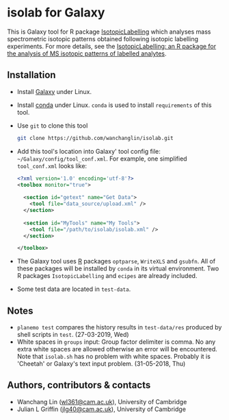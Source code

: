 # isolab for Galaxy #

This is Galaxy tool for R package
[IsotopicLabelling](https://github.com/RuggeroFerrazza/IsotopicLabelling)
which analyses mass spectrometric isotopic patterns obtained following
isotopic labelling experiments. For more details, see the
[IsotopicLabelling: an R package for the analysis of MS isotopic patterns of
labelled
analytes](https://academic.oup.com/bioinformatics/article/33/2/300/2525697).

## Installation ##

- Install [Galaxy](https://github.com/galaxyproject/galaxy) under Linux.

- Install [conda](https://docs.conda.io/en/latest/miniconda.html) under
  Linux. `conda` is used to install `requirements` of this tool. 

- Use `git` to clone this tool

  ```bash
  git clone https://github.com/wanchanglin/isolab.git
  ```

- Add this tool's location into Galaxy' tool config file:
  `~/Galaxy/config/tool_conf.xml`. For example, one simplified
  `tool_conf.xml` looks like:

  ```xml
  <?xml version='1.0' encoding='utf-8'?>
  <toolbox monitor="true">
    
    <section id="getext" name="Get Data">
      <tool file="data_source/upload.xml" />
    </section>
    
    <section id="MyTools" name="My Tools">
      <tool file="/path/to/isolab/isolab.xml" />
    </section>

  </toolbox>
  ```

- The Galaxy tool uses [R](https://cran.r-project.org/) packages `optparse`,
  `WriteXLS` and `gsubfn`.  All of these packages will be installed by
  `conda` in its virtual environment. Two R packages `IsotopicLabelling` and
  `ecipes` are already included.

- Some test data are located in `test-data`.

## Notes ##

- `planemo test` compares the history results in `test-data/res` produced by
  shell scripts in `test`. (27-03-2019, Wed) 
- White spaces in `groups` input: Group factor delimiter is comma. No any
  extra white spaces are allowed otherwise an error will be encountered.
  Note that `isolab.sh` has no problem with white spaces. Probably it is
  'Cheetah' or Galaxy's text input problem. (31-05-2018, Thu) 

## Authors, contributors & contacts ##

- Wanchang Lin (wl361@cam.ac.uk), University of Cambridge 
- Julian L Griffin (jlg40@cam.ac.uk), University of Cambridge 

